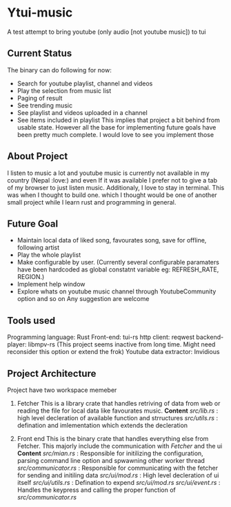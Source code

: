 # Ytui-music
A test attempt to bring youtube (only audio [not youtube music]) to tui

## Current Status
The binary can do following for now:
* Search for youtube playlist, channel and videos
* Play the selection from music list
* Paging of result
* See trending music
* See playlist and videos uploaded in a channel
* See items included in playlist
This implies that project a bit behind from usable state. However all the base for implementing future goals have been pretty much complete.
I would love to see you implement those

## About Project
I listen to music a lot and youtube music is currently not available in my country (Nepal :love:) and even If it was available I prefer not to give
a tab of my browser to just listen music. Additionaly, I love to stay in terminal.
This was when I thought to build one. which I thought would be one of another small project while I learn rust and programming in general.


## Future Goal
* Maintain local data of liked song, favourates song, save for offline, following artist
* Play the whole playlist
* Make configurable by user. (Currently several configurable paramaters have been hardcoded as global constatnt variable eg: REFRESH_RATE, REGION.)
* Implement help window
* Explore whats on youtube music channel through YoutubeCommunity option and so on
Any suggestion are welcome

## Tools used
Programming language: Rust
Front-end: tui-rs
http client: reqwest
backend-player: libmpv-rs (This project seems inactive from long time. Might need reconsider this option or extend the frok)
Youtube data extractor: Invidious

## Project Architecture
Project have two workspace memeber
1) Fetcher
This is a library crate that handles retriving of data from web or reading the file for local data like favourates music.
**Content**
*src/lib.rs* : high level decleration of available function and strructures
*src/utils.rs* : defination and imlementation which extends the decleration

2) Front end
This is the binary crate that handles everything else from Fetcher. This majorly include the communication with *Fetcher* and the ui
**Content**
*src/mian.rs* : Responsible for initilizing the configuration, parsing command line option and spwawning other worker thread
*src/communicator.rs* : Responsible for communicating with the fetcher for sending and initiling data
*src/ui/mod.rs* : High level decleration of ui itself
*src/ui/utils.rs* : Defination to expend *src/ui/mod.rs*
*src/ui/event.rs* : Handles the keypress and calling the proper function of *src/communicator.rs*
